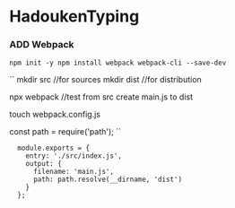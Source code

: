 # HadoukenTyping


  ### ADD Webpack

``
  npm init -y
  npm install webpack webpack-cli --save-dev
``

``
  mkdir src //for sources
  mkdir dist //for distribution
  
  npx webpack //test from src create main.js to dist
  
  touch webpack.config.js
  
  const path = require('path');
``

  ```
    module.exports = {
      entry: './src/index.js',
      output: {
        filename: 'main.js',
        path: path.resolve(__dirname, 'dist')
      }
    };
  ```
